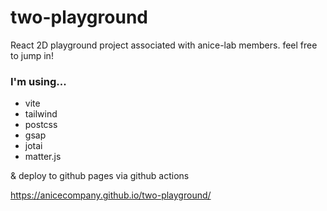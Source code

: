 # two-playground

React 2D playground project associated with anice-lab members.
feel free to jump in!

### I'm using...

- vite
- tailwind
- postcss
- gsap
- jotai
- matter.js

& deploy to github pages via github actions

https://anicecompany.github.io/two-playground/
